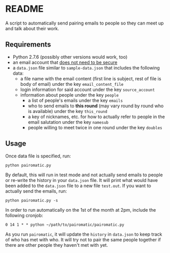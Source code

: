# README

A script to automatically send pairing emails to people so they can meet up and talk about their work.

## Requirements

* Python 2.7.6 (possibly other versions would work, too)
* an email account that [does not need to be secure](https://support.google.com/accounts/answer/6010255?hl=en)
* a `data.json` file similar to `sample-data.json` that includes the following data:
	- a file name with the email content (first line is subject, rest of file is body of email) under the key `email_content_file`
	- login information for said account under the key `source_account`
	- information about people under the key `people`
		- a list of people's emails under the key `emails`
		- who to send emails to **this round** (may vary round by round who is available) under the key `this_round`
		- a key of nicknames, etc. for how to actually refer to people in the email salutation under the key `namesub`
		- people willing to meet twice in one round under the key `doubles`

## Usage

Once data file is specified, run:

	python pairomatic.py

By default, this will run in test mode and not actually send emails to people or re-write the history in your `data.json` file. It will print what would have been added to the `data.json` file to a new file `test.out`. If you want to actually send the emails, run:

	python pairomatic.py -s

In order to run automatically on the 1st of the month at 2pm, include the following cronjob:

	0 14 1 * * python ~/path/to/pairomatic/pairomatic.py

As you run `pairomatic`, it will update the `history` in `data.json` to keep track of who has met with who. It will try not to pair the same people together if there are other people they haven't met with yet.
